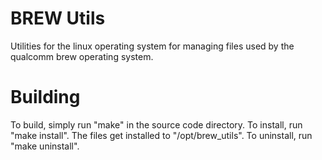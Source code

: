 # BREW Utils
Utilities for the linux operating system for managing files used by the qualcomm brew operating system.

# Building
To build, simply run "make" in the source code directory.
To install, run "make install". The files get installed to "/opt/brew_utils".
To uninstall, run "make uninstall".
